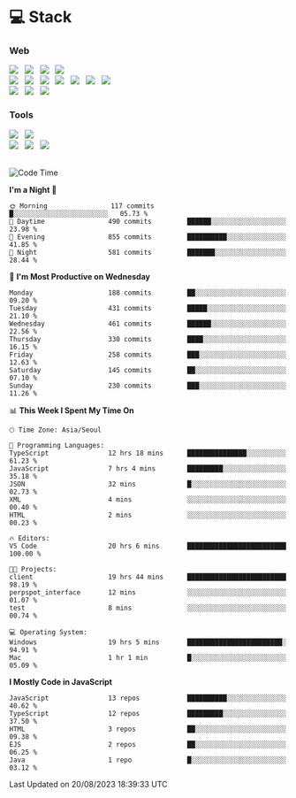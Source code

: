 <h1>💻 Stack</h1>
<div>
 <h3>Web</h3>
 <!-- badge : https://shields.io/ -->
 <!-- icon : https://simpleicons.org/?q=Get -->
 <img src="https://img.shields.io/badge/HTML5-e74c3c?style=flat-square&logo=HTML5&logoColor=white"/> &nbsp 
 <img src="https://img.shields.io/badge/CSS3-0A84FF?style=flat-square&logo=CSS3&logoColor=white"/> &nbsp 
 <img src="https://img.shields.io/badge/JavaScript-FFCD11?style=flat-square&logo=JavaScript&logoColor=white"/> &nbsp 
 <img src="https://img.shields.io/badge/TypeScript-3075C0?style=flat-square&logo=TypeScript&logoColor=white"/>
 <br/>
 <img src="https://img.shields.io/badge/Next-000000?style=flat-square&logo=nextdotjs&logoColor=white"/> &nbsp 
 <img src="https://img.shields.io/badge/React-00BCF6?style=flat-square&logo=React&logoColor=white"/> &nbsp 
 <img src="https://img.shields.io/badge/Redux-764ABC?style=flat-square&logo=Redux&logoColor=white"/> &nbsp
 <img src="https://img.shields.io/badge/React-Query-FF4154?style=flat-square&logo=reactquery&logoColor=white"/> &nbsp 
 <img src="https://img.shields.io/badge/recoil-3578E5?style=flat-square&logo=Redux&logoColor=white"/> &nbsp
 <img src="https://img.shields.io/badge/CSS Modules-000000?style=flat-square&logo=CSS Modules&logoColor=white"/> &nbsp 
 <img src="https://img.shields.io/badge/styled%2Dcomponents-DB7093?style=flat-square&logo=styled%2Dcomponents&logoColor=white"/>
 <br/>
 <img src="https://img.shields.io/badge/Node-339933?style=flat-square&logo=Node.js&logoColor=white"/> &nbsp 
 <img src="https://img.shields.io/badge/Express-000000?style=flat-square&logo=Express&logoColor=white"/> &nbsp 
 <img src="https://img.shields.io/badge/MongoDB-47A248?style=flat-square&logo=MongoDB&logoColor=white"/>
 
 <h3>Tools</h3>
 <img src="https://img.shields.io/badge/Visual Studio Code-007ACC?style=flat-square&logo=Visual Studio Code&logoColor=white"/> &nbsp 
 <img src="https://img.shields.io/badge/Postman-FF6C37?style=flat-square&logo=Postman&logoColor=white"/> &nbsp
 <br>
 <img src="https://img.shields.io/badge/Adobe Photoshop-31A8FF?style=flat-square&logo=Adobe Photoshop&logoColor=white"/> &nbsp 
 <img src="https://img.shields.io/badge/Adobe Illustrator-FF9A00?style=flat-square&logo=Adobe Illustrator&logoColor=white"/> &nbsp 
 <img src="https://img.shields.io/badge/Figma-F24E1E?style=flat-square&logo=Figma&logoColor=white"/> &nbsp
</div>

<br>

<!--START_SECTION:waka-->
![Code Time](http://img.shields.io/badge/Code%20Time-367%20hrs%2051%20mins-blue)

**I'm a Night 🦉** 

```text
🌞 Morning                117 commits         █░░░░░░░░░░░░░░░░░░░░░░░░   05.73 % 
🌆 Daytime                490 commits         ██████░░░░░░░░░░░░░░░░░░░   23.98 % 
🌃 Evening                855 commits         ██████████░░░░░░░░░░░░░░░   41.85 % 
🌙 Night                  581 commits         ███████░░░░░░░░░░░░░░░░░░   28.44 % 
```
📅 **I'm Most Productive on Wednesday** 

```text
Monday                   188 commits         ██░░░░░░░░░░░░░░░░░░░░░░░   09.20 % 
Tuesday                  431 commits         █████░░░░░░░░░░░░░░░░░░░░   21.10 % 
Wednesday                461 commits         ██████░░░░░░░░░░░░░░░░░░░   22.56 % 
Thursday                 330 commits         ████░░░░░░░░░░░░░░░░░░░░░   16.15 % 
Friday                   258 commits         ███░░░░░░░░░░░░░░░░░░░░░░   12.63 % 
Saturday                 145 commits         ██░░░░░░░░░░░░░░░░░░░░░░░   07.10 % 
Sunday                   230 commits         ███░░░░░░░░░░░░░░░░░░░░░░   11.26 % 
```


📊 **This Week I Spent My Time On** 

```text
🕑︎ Time Zone: Asia/Seoul

💬 Programming Languages: 
TypeScript               12 hrs 18 mins      ███████████████░░░░░░░░░░   61.23 % 
JavaScript               7 hrs 4 mins        █████████░░░░░░░░░░░░░░░░   35.18 % 
JSON                     32 mins             █░░░░░░░░░░░░░░░░░░░░░░░░   02.73 % 
XML                      4 mins              ░░░░░░░░░░░░░░░░░░░░░░░░░   00.40 % 
HTML                     2 mins              ░░░░░░░░░░░░░░░░░░░░░░░░░   00.23 % 

🔥 Editors: 
VS Code                  20 hrs 6 mins       █████████████████████████   100.00 % 

🐱‍💻 Projects: 
client                   19 hrs 44 mins      █████████████████████████   98.19 % 
perpspot_interface       12 mins             ░░░░░░░░░░░░░░░░░░░░░░░░░   01.07 % 
test                     8 mins              ░░░░░░░░░░░░░░░░░░░░░░░░░   00.74 % 

💻 Operating System: 
Windows                  19 hrs 5 mins       ████████████████████████░   94.91 % 
Mac                      1 hr 1 min          █░░░░░░░░░░░░░░░░░░░░░░░░   05.09 % 
```

**I Mostly Code in JavaScript** 

```text
JavaScript               13 repos            ██████████░░░░░░░░░░░░░░░   40.62 % 
TypeScript               12 repos            █████████░░░░░░░░░░░░░░░░   37.50 % 
HTML                     3 repos             ██░░░░░░░░░░░░░░░░░░░░░░░   09.38 % 
EJS                      2 repos             ██░░░░░░░░░░░░░░░░░░░░░░░   06.25 % 
Java                     1 repo              █░░░░░░░░░░░░░░░░░░░░░░░░   03.12 % 
```




 Last Updated on 20/08/2023 18:39:33 UTC
<!--END_SECTION:waka-->
